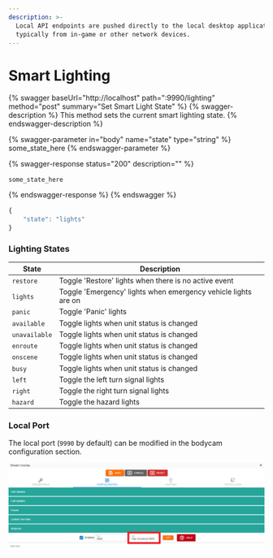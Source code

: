 ```yaml
---
description: >-
  Local API endpoints are pushed directly to the local desktop application,
  typically from in-game or other network devices.
---
```


# Smart Lighting

{% swagger baseUrl="http://localhost" path=":9990/lighting" method="post" summary="Set Smart Light State" %}
{% swagger-description %}
This method sets the current smart lighting state.
{% endswagger-description %}

{% swagger-parameter in="body" name="state" type="string" %}
some_state_here
{% endswagger-parameter %}

{% swagger-response status="200" description="" %}
```
some_state_here
```
{% endswagger-response %}
{% endswagger %}

```javascript
{
    "state": "lights"
}
```

### Lighting States

| State         | Description                                                    |
| ------------- | -------------------------------------------------------------- |
| `restore`     | Toggle 'Restore' lights when there is no active event          |
| `lights`      | Toggle 'Emergency' lights when emergency vehicle lights are on |
| `panic`       | Toggle 'Panic' lights                                          |
| `available`   | Toggle lights when unit status is changed                      |
| `unavailable` | Toggle lights when unit status is changed                      |
| `enroute`     | Toggle lights when unit status is changed                      |
| `onscene`     | Toggle lights when unit status is changed                      |
| `busy`        | Toggle lights when unit status is changed                      |
| `left`        | Toggle the left turn signal lights                             |
| `right`       | Toggle the right turn signal lights                            |
| `hazard`      | Toggle the hazard lights                                       |

### Local Port

The local port (`9990` by default) can be modified in the bodycam configuration section.

![Sonoran CAD - Bodycam Port](<../../../../.gitbook/assets/image (273).png>)
